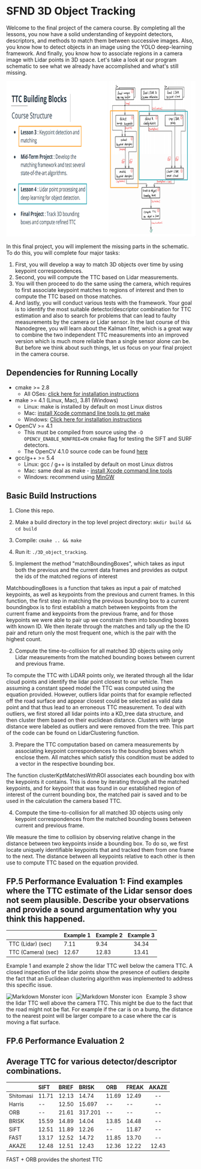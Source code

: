 # SFND 3D Object Tracking

Welcome to the final project of the camera course. By completing all the lessons, you now have a solid understanding of keypoint detectors, descriptors, and methods to match them between successive images. Also, you know how to detect objects in an image using the YOLO deep-learning framework. And finally, you know how to associate regions in a camera image with Lidar points in 3D space. Let's take a look at our program schematic to see what we already have accomplished and what's still missing.

<img src="images/course_code_structure.png" width="779" height="414" />

In this final project, you will implement the missing parts in the schematic. To do this, you will complete four major tasks: 
1. First, you will develop a way to match 3D objects over time by using keypoint correspondences. 
2. Second, you will compute the TTC based on Lidar measurements. 
3. You will then proceed to do the same using the camera, which requires to first associate keypoint matches to regions of interest and then to compute the TTC based on those matches. 
4. And lastly, you will conduct various tests with the framework. Your goal is to identify the most suitable detector/descriptor combination for TTC estimation and also to search for problems that can lead to faulty measurements by the camera or Lidar sensor. In the last course of this Nanodegree, you will learn about the Kalman filter, which is a great way to combine the two independent TTC measurements into an improved version which is much more reliable than a single sensor alone can be. But before we think about such things, let us focus on your final project in the camera course. 

## Dependencies for Running Locally
* cmake >= 2.8
  * All OSes: [click here for installation instructions](https://cmake.org/install/)
* make >= 4.1 (Linux, Mac), 3.81 (Windows)
  * Linux: make is installed by default on most Linux distros
  * Mac: [install Xcode command line tools to get make](https://developer.apple.com/xcode/features/)
  * Windows: [Click here for installation instructions](http://gnuwin32.sourceforge.net/packages/make.htm)
* OpenCV >= 4.1
  * This must be compiled from source using the `-D OPENCV_ENABLE_NONFREE=ON` cmake flag for testing the SIFT and SURF detectors.
  * The OpenCV 4.1.0 source code can be found [here](https://github.com/opencv/opencv/tree/4.1.0)
* gcc/g++ >= 5.4
  * Linux: gcc / g++ is installed by default on most Linux distros
  * Mac: same deal as make - [install Xcode command line tools](https://developer.apple.com/xcode/features/)
  * Windows: recommend using [MinGW](http://www.mingw.org/)

## Basic Build Instructions

1. Clone this repo.
2. Make a build directory in the top level project directory: `mkdir build && cd build`
3. Compile: `cmake .. && make`
4. Run it: `./3D_object_tracking`.

1. Implement the method "matchBoundingBoxes", which takes as input both the previous and the current data frames and provides as output the ids of the matched regions of interest

MatchboudingBoxes is a function that takes as input a pair of matched keypoints, as well as keypoints from the previous and current frames. In this function, the first step in matching the previous bounding box to a current boundingbox is to first establish a match between keypoints from the current frame and keypoints from the previous frame, and for those keypoints we were able to pair up we constrain them into bounding boxes with known ID. We then iterate through the matches and tally up the the ID pair and return only the most frequent one, which is the pair with the highest count.          

2. Compute the time-to-collision for all matched 3D objects using only Lidar measurements from the matched bounding boxes between current and previous frame.

To compute the TTC with LiDAR points only, we iterated through all the lidar cloud points and identify the lidar point closest to our vehicle. Then assuming a constant speed model the TTC was computed using the equation provided. 
However, outliers lidar points that for example reflected off the road surface and appear closest could be selected as valid data point and that thus lead to an erroneous TTC measurement. To deal with outliers, we first stored all lidar points into a KD_tree data structure, and then cluster them based on their euclidean distance. Clusters with large distance were labeled as outliers and were removed from the tree. This part of the code can be found on LidarClustering function.  

3. Prepare the TTC computation based on camera measurements by associating keypoint correspondences to the bounding boxes which enclose them. All matches which satisfy this condition must be added to a vector in the respective bounding box.

The function clusterKptMatchesWithROI associates each bounding box with the keypoints it contains. This is done by iterating through all the matched keypoints, and for keypoint that was found in our established region of interest of the current bounding box, the matched pair is saved and to be used in the  calculation the camera based TTC.

4. Compute the time-to-collision for all matched 3D objects using only keypoint correspondences from the matched bounding boxes between current and previous frame.

We measure the time to collision by observing relative change in the distance between two keypoints inside a bounding box. 
To do so, we first locate uniquely identifiable keypoints that and tracked them from one frame to the next. The distance between all keypoints relative to each other is then use to compute TTC based on the equation provided.

## FP.5 Performance Evaluation 1: Find examples where the TTC estimate of the Lidar sensor does not seem plausible. Describe your observations and provide a sound argumentation why you think this happened.

|                    | Example 1  | Example 2 | Example 3      
| ------------------ |:---------- |:----------|:--------:|
| TTC (Lidar) (sec)  | 7.11       |  9.34     | 34.34    | 
| TTC (Camera) (sec) | 12.67      |  12.83    | 13.41    |

Example 1 and example 2 show the lidar TTC well below the camera TTC. A closed inspection of the lidar points show the presence of outliers despite the fact that an Euclidean clustering algorithm was implemented to address this specific issue. 

<img src="/home/workspace/SFND_3D_Object_Tracking/images/outlier_1.png"
     alt="Markdown Monster icon"
     style="float: left; margin-right: 10px;" />
     
 <img src="/home/workspace/SFND_3D_Object_Tracking/images/outlier_2.png"
     alt="Markdown Monster icon"
     style="float: left; margin-right: 10px;" />
     
Example 3 show the lidar TTC well above the camera TTC. This might be due to the fact that the road might not be flat. For example if the car is on a bump, the distance to the nearest point will be larger compare to a case where the car is moving a flat surface.   

## FP.6 Performance Evaluation 2
## Average TTC for various detector/descriptor combinations.

|               | SIFT  | BRIEF    | BRISK   | ORB     | FREAK  | AKAZE |    
| ------------- |:----- |:---------|:--------|:--------|:-------|:-----:|
| Shitomasi     | 11.71 |  12.13   |   14.74 | 11.69   | 12.49  |  --   |
| Harris        | --    |  12.50   | 15.697  | --      | --     |  --   |
| ORB           | --    |  21.61   | 317.201 | --      | --     |  --   |
| BRISK         | 15.59 |  14.89   | 14.04   | 13.85   | 14.48  |  --   |
| SIFT          | 12.51 | 11.89    | 12.26   | --      | 11.87  |  --   |
| FAST          | 13.17 | 12.52    | 14.72   | 11.85   | 13.70  |  --   |
| AKAZE         | 12.48 | 12.51    | 12.43   | 12.36   | 12.22  | 12.43 |

FAST + ORB provides the shortest TTC
